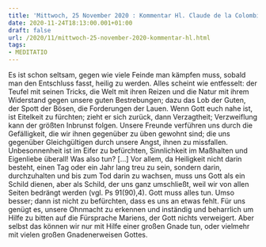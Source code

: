 ```yaml
---
title: 'Mittwoch, 25 November 2020 : Kommentar Hl. Claude de la Colombière'
date: 2020-11-24T18:13:00.001+01:00
draft: false
url: /2020/11/mittwoch-25-november-2020-kommentar-hl.html
tags: 
- MEDITATIO
---
```


Es ist schon seltsam, gegen wie viele Feinde man kämpfen muss, sobald man den Entschluss fasst, heilig zu werden. Alles scheint wie entfesselt: der Teufel mit seinen Tricks, die Welt mit ihren Reizen und die Natur mit ihrem Widerstand gegen unsere guten Bestrebungen; dazu das Lob der Guten, der Spott der Bösen, die Forderungen der Lauen. Wenn Gott euch nahe ist, ist Eitelkeit zu fürchten; zieht er sich zurück, dann Verzagtheit; Verzweiflung kann der größten Inbrunst folgen. Unsere Freunde verführen uns durch die Gefälligkeit, die wir ihnen gegenüber zu üben gewohnt sind; die uns gegenüber Gleichgültigen durch unsere Angst, ihnen zu missfallen. Unbesonnenheit ist im Eifer zu befürchten, Sinnlichkeit im Maßhalten und Eigenliebe überall! Was also tun? \[…\] Vor allem, da Heiligkeit nicht darin besteht, einen Tag oder ein Jahr lang treu zu sein, sondern darin, durchzuhalten und bis zum Tod darin zu wachsen, muss uns Gott als ein Schild dienen, aber als Schild, der uns ganz umschließt, weil wir von allen Seiten bedrängt werden (vgl. Ps 91(90),4). Gott muss alles tun. Umso besser; dann ist nicht zu befürchten, dass es uns an etwas fehlt. Für uns genügt es, unsere Ohnmacht zu erkennen und inständig und beharrlich um Hilfe zu bitten auf die Fürsprache Mariens, der Gott nichts verweigert. Aber selbst das können wir nur mit Hilfe einer großen Gnade tun, oder vielmehr mit vielen großen Gnadenerweisen Gottes.
